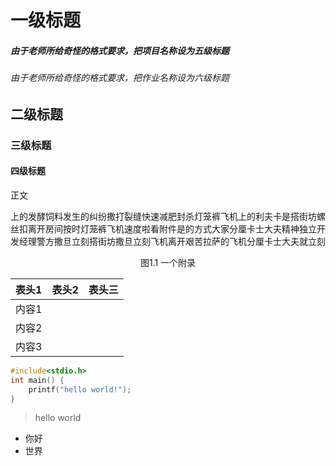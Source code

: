 # 一级标题

##### 由于老师所给奇怪的格式要求，把项目名称设为五级标题

###### 由于老师所给奇怪的格式要求，把作业名称设为六级标题

## 二级标题

### 三级标题

#### 四级标题

正文

上的发酵饲料发生的纠纷撒打裂缝快速减肥封杀灯笼裤飞机上的利夫卡是搭街坊螺丝扣离开房间按时灯笼裤飞机速度啦看附件是的方式大家分厘卡士大夫精神独立开发经理警方撒旦立刻搭街坊撒旦立刻飞机离开艰苦拉萨的飞机分厘卡士大夫就立刻



<center>图1.1 一个附录</center>



| 表头1 | 表头2 | 表头三 |
| ----- | ----- | ------ |
| 内容1 |       |        |
| 内容2 |       |        |
| 内容3 |       |        |



```c
#include<stdio.h>
int main() {
    printf("hello world!");
}
```



> hello world



* 你好
* 世界


